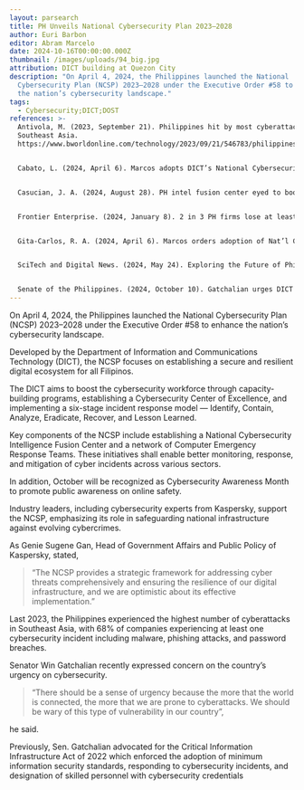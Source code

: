 ```yaml
---
layout: parsearch
title: PH Unveils National Cybersecurity Plan 2023–2028
author: Euri Barbon
editor: Abram Marcelo
date: 2024-10-16T00:00:00.000Z
thumbnail: /images/uploads/94_big.jpg
attribution: DICT building at Quezon City
description: "On April 4, 2024, the Philippines launched the National
  Cybersecurity Plan (NCSP) 2023–2028 under the Executive Order #58 to enhance
  the nation’s cybersecurity landscape."
tags:
  - Cybersecurity;DICT;DOST
references: >-
  Antivola, M. (2023, September 21). Philippines hit by most cyberattacks in
  Southeast Asia.
  https://www.bworldonline.com/technology/2023/09/21/546783/philippines-hit-by-most-cyberattacks-in-southeast-asia/


  Cabato, L. (2024, April 6). Marcos adopts DICT’s National Cybersecurity Plan 2023–2028. https://newsinfo.inquirer.net/1926956/marcos-adopts-dicts-national-cybersecurity-plan-2023-2028


  Casucian, J. A. (2024, August 28). PH intel fusion center eyed to boost cybersecurity — DICT. https://www.gmanetwork.com/news/topstories/nation/918517/ph-intel-fusion-center-eyed-to-boost-cybersecurity-dict/story/


  Frontier Enterprise. (2024, January 8). 2 in 3 PH firms lose at least US$1M each to cyberattacks. https://www.frontier-enterprise.com/2-in-3-philippine-firms-lose-at-least-1-million-each-to-cyberattacks/


  Gita-Carlos, R. A. (2024, April 6). Marcos orders adoption of Nat’l Cybersecurity Plan 2023–2028. https://www.pna.gov.ph/articles/1222170


  SciTech and Digital News. (2024, May 24). Exploring the Future of Philippine Cybersecurity: Kaspersky Shares Insights on NCSP 2023–2028. https://scitechanddigital.news/2024/05/24/exploring-the-future-of-philippine-cybersecurity-kaspersky-shares-insights-on-ncsp-2023-2028/


  Senate of the Philippines. (2024, October 10). Gatchalian urges DICT to elevate the country’s cyber security as a national security concern. https://legacy.senate.gov.ph/press_release/2024/1010_gatchalian1.asp
---
```

On April 4, 2024, the Philippines launched the National Cybersecurity Plan (NCSP) 2023–2028 under the Executive Order #58 to enhance the nation’s cybersecurity landscape.

Developed by the Department of Information and Communications Technology (DICT), the NCSP focuses on establishing a secure and resilient digital ecosystem for all Filipinos.

The DICT aims to boost the cybersecurity workforce through capacity-building programs, establishing a Cybersecurity Center of Excellence, and implementing a six-stage incident response model — Identify, Contain, Analyze, Eradicate, Recover, and Lesson Learned.

Key components of the NCSP include establishing a National Cybersecurity Intelligence Fusion Center and a network of Computer Emergency Response Teams. These initiatives shall enable better monitoring, response, and mitigation of cyber incidents across various sectors.

In addition, October will be recognized as Cybersecurity Awareness Month to promote public awareness on online safety.

Industry leaders, including cybersecurity experts from Kaspersky, support the NCSP, emphasizing its role in safeguarding national infrastructure against evolving cybercrimes.

As Genie Sugene Gan, Head of Government Affairs and Public Policy of Kaspersky, stated, 

> “The NCSP provides a strategic framework for addressing cyber threats comprehensively and ensuring the resilience of our digital infrastructure, and we are optimistic about its effective implementation.”

Last 2023, the Philippines experienced the highest number of cyberattacks in Southeast Asia, with 68% of companies experiencing at least one cybersecurity incident including malware, phishing attacks, and password breaches.

Senator Win Gatchalian recently expressed concern on the country’s urgency on cybersecurity. 

> “There should be a sense of urgency because the more that the world is connected, the more that we are prone to cyberattacks. We should be wary of this type of vulnerability in our country”,

he said.

Previously, Sen. Gatchalian advocated for the Critical Information Infrastructure Act of 2022 which enforced the adoption of minimum information security standards, responding to cybersecurity incidents, and designation of skilled personnel with cybersecurity credentials
